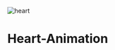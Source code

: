![heart](https://github.com/w4rCode/Heart-Animation/assets/84465419/9a8f7515-c17f-4342-b35a-e125505e11bd)
# Heart-Animation
